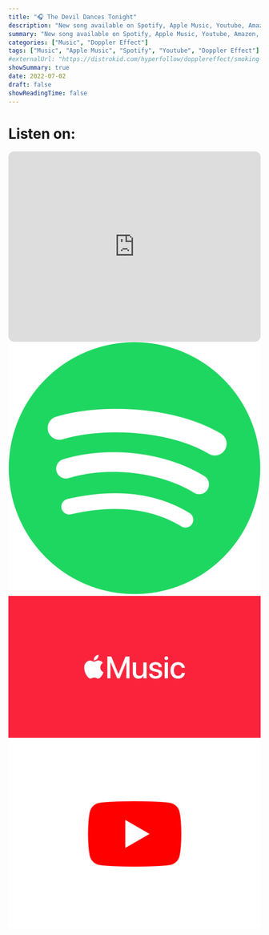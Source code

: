 ```yaml
---
title: "🎧 The Devil Dances Tonight"
description: "New song available on Spotify, Apple Music, Youtube, Amazon, and all other streaming services."
summary: "New song available on Spotify, Apple Music, Youtube, Amazon, and all other streaming services."
categories: ["Music", "Doppler Effect"]
tags: ["Music", "Apple Music", "Spotify", "Youtube", "Doppler Effect"]
#externalUrl: "https://distrokid.com/hyperfollow/dopplereffect/smoking-with-a-ninja"
showSummary: true
date: 2022-07-02
draft: false
showReadingTime: false
---
```


# Listen on:

<div style="display: flex; flex-wrap: wrap">
    <iframe style="border-radius:12px" src="https://open.spotify.com/embed/track/3N9hrS123Ay9F1aXjQutWv?utm_source=generator&theme=0" width="100%" height="380" frameBorder="0" allowfullscreen="" allow="autoplay; clipboard-write; encrypted-media; fullscreen; picture-in-picture"></iframe>
    <a target="_blank" href="https://open.spotify.com/track/3N9hrS123Ay9F1aXjQutWv?si=83dbed2147b74e9c">
        <img class="customMusicLogo nozoom" src="spotify.svg.png"/>
    </a>
     <a target="_blank" href="https://music.apple.com/pt/album/the-devil-dances-tonight/1632730018?i=1632730019&l=en">
        <img class="customMusicLogo nozoom" src="apple.webp"/>
    </a>
     <a target="_blank" href="https://www.youtube.com/watch?v=yQC9q_Rfa08">
        <img class="customMusicLogo nozoom" src="youtube.png"/>
    </a>
</div>